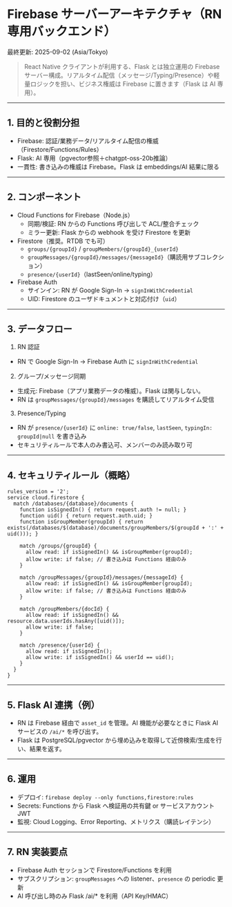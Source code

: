 # Firebase サーバーアーキテクチャ（RN専用バックエンド）

最終更新: 2025-09-02 (Asia/Tokyo)

> React Native クライアントが利用する、Flask とは独立運用の Firebase サーバー構成。リアルタイム配信（メッセージ/Typing/Presence）や軽量ロジックを担い、ビジネス権威は Firebase に置きます（Flask は AI 専用）。

---

## 1. 目的と役割分担

- Firebase: 認証/業務データ/リアルタイム配信の権威（Firestore/Functions/Rules）
- Flask: AI 専用（pgvector参照＋chatgpt-oss-20b推論）
- 一貫性: 書き込みの権威は Firebase。Flask は embeddings/AI 結果に限る

---

## 2. コンポーネント

- Cloud Functions for Firebase（Node.js）
  - 同期/検証: RN からの Functions 呼び出しで ACL/整合チェック
  - ミラー更新: Flask からの webhook を受け Firestore を更新
- Firestore（推奨。RTDB でも可）
  - `groups/{groupId}` / `groupMembers/{groupId}_{userId}`
  - `groupMessages/{groupId}/messages/{messageId}`（購読用サブコレクション）
  - `presence/{userId}`（lastSeen/online/typing）
- Firebase Auth
  - サインイン: RN が Google Sign-In → `signInWithCredential`
  - UID: Firestore のユーザドキュメントと対応付け（`uid`）

---

## 3. データフロー

1) RN 認証
- RN で Google Sign-In → Firebase Auth に `signInWithCredential`

2) グループ/メッセージ同期
- 生成元: Firebase（アプリ業務データの権威）。Flask は関与しない。
- RN は `groupMessages/{groupId}/messages` を購読してリアルタイム受信

3) Presence/Typing
- RN が `presence/{userId}` に `online: true/false`, `lastSeen`, `typingIn: groupId|null` を書き込み
- セキュリティルールで本人のみ書込可、メンバーのみ読み取り可

---

## 4. セキュリティルール（概略）

```
rules_version = '2';
service cloud.firestore {
  match /databases/{database}/documents {
    function isSignedIn() { return request.auth != null; }
    function uid() { return request.auth.uid; }
    function isGroupMember(groupId) { return exists(/databases/$(database)/documents/groupMembers/$(groupId + ':' + uid())); }

    match /groups/{groupId} {
      allow read: if isSignedIn() && isGroupMember(groupId);
      allow write: if false; // 書き込みは Functions 経由のみ
    }

    match /groupMessages/{groupId}/messages/{messageId} {
      allow read: if isSignedIn() && isGroupMember(groupId);
      allow write: if false; // 書き込みは Functions 経由のみ
    }

    match /groupMembers/{docId} {
      allow read: if isSignedIn() && resource.data.userIds.hasAny([uid()]);
      allow write: if false;
    }

    match /presence/{userId} {
      allow read: if isSignedIn();
      allow write: if isSignedIn() && userId == uid();
    }
  }
}
```

---

## 5. Flask AI 連携（例）

- RN は Firebase 経由で `asset_id` を管理。AI 機能が必要なときに Flask AI サービスの `/ai/*` を呼び出す。
- Flask は PostgreSQL/pgvector から埋め込みを取得して近傍検索/生成を行い、結果を返す。

---

## 6. 運用

- デプロイ: `firebase deploy --only functions,firestore:rules`
- Secrets: Functions から Flask へ検証用の共有鍵 or サービスアカウント JWT
- 監視: Cloud Logging、Error Reporting、メトリクス（購読レイテンシ）

---

## 7. RN 実装要点

- Firebase Auth セッションで Firestore/Functions を利用
- サブスクリプション: `groupMessages` への listener、`presence` の periodic 更新
- AI 呼び出し時のみ Flask /ai/* を利用（API Key/HMAC）
